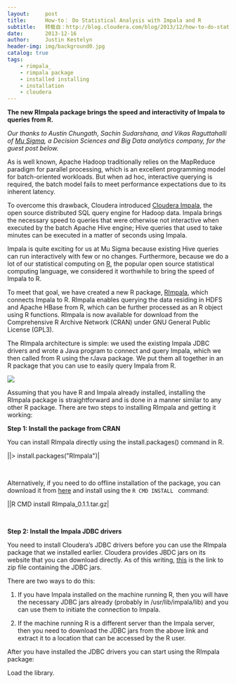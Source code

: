```yaml
---
layout:     post
title:      How-to： Do Statistical Analysis with Impala and R
subtitle:   转载自：http://blog.cloudera.com/blog/2013/12/how-to-do-statistical-analysis-with-impala-and-r/
date:       2013-12-16
author:     Justin Kestelyn
header-img: img/background0.jpg
catalog: true
tags:
    - rimpala_
    - rimpala package
    - installed installing
    - installation
    - cloudera
---
```


**The new RImpala package brings the speed and interactivity of Impala to queries from R.**

*Our thanks to Austin Chungath, Sachin Sudarshana, and Vikas Raguttahalli of [Mu Sigma](http://www.mu-sigma.com/), a Decision Sciences and Big Data analytics company, for the guest post below.*

As is well known, Apache Hadoop traditionally relies on the MapReduce paradigm for parallel processing, which is an excellent programming model for batch-oriented workloads. But when ad hoc, interactive querying is required, the batch model fails to meet performance expectations due to its inherent latency.

To overcome this drawback, Cloudera introduced [Cloudera Impala](http://impala.io/.), the open source distributed SQL query engine for Hadoop data. Impala brings the necessary speed to queries that were otherwise not interactive when executed by the batch Apache Hive engine; Hive queries that used to take minutes can be executed in a matter of seconds using Impala.

Impala is quite exciting for us at Mu Sigma because existing Hive queries can run interactively with few or no changes. Furthermore, because we do a lot of our statistical computing on [R](http://www.r-project.org/), the popular open source statistical computing language, we considered it worthwhile to bring the speed of Impala to R.

To meet that goal, we have created a new R package, [RImpala](http://cran.r-project.org/web/packages/RImpala/index.html), which connects Impala to R. RImpala enables querying the data residing in HDFS and Apache HBase from R, which can be further processed as an R object using R functions. RImpala is now available for download from the Comprehensive R Archive Network (CRAN) under GNU General Public License (GPL3).

The RImpala architecture is simple: we used the existing Impala JDBC drivers and wrote a Java program to connect and query Impala, which we then called from R using the rJava package. We put them all together in an R package that you can use to easily query Impala from R.

![](http://blog.cloudera.com/wp-content/uploads/2013/12/rimpala.png)


Assuming that you have R and Impala already installed, installing the RImpala package is straightforward and is done in a manner similar to any other R package. There are two steps to installing RImpala and getting it working:

**Step 1: Install the package from CRAN**

You can install RImpala directly using the install.packages() command in R.







||> install.packages("RImpala")|


 

Alternatively, if you need to do offline installation of the package, you can download it from [here](http://cran.r-project.org/web/packages/RImpala/index.html) and install using the `R CMD INSTALL ` command:







||R CMD install RImpala_0.1.1.tar.gz|


 

**Step 2: Install the Impala JDBC drivers**

You need to install Cloudera’s JDBC drivers before you can use the RImpala package that we installed earlier. Cloudera provides JBDC jars on its website that you can download directly. As of this writing, [this](https://downloads.cloudera.com/impala-jdbc/impala-jdbc-0.5-2.zip) is the link to zip file containing the JDBC jars.

There are two ways to do this:

1. If you have Impala installed on the machine running R, then you will have the necessary JDBC jars already (probably in /usr/lib/impala/lib) and you can use them to initiate the connection to Impala.

1. If the machine running R is a different server than the Impala server, then you need to download the JDBC jars from the above link and extract it to a location that can be accessed by the R user.


After you have installed the JDBC drivers you can start using the RImpala package:

Load the library.







